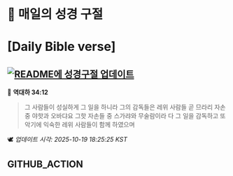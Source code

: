 # 🙏 매일의 성경 구절
# [Daily Bible verse]
## [![README에 성경구절 업데이트](https://github.com/DONGSUKA/first_test/actions/workflows/update-readme-bible.yml/badge.svg)](https://github.com/DONGSUKA/first_test/actions/workflows/update-readme-bible.yml)
<!-- START_BIBLE_VERSE -->
📖 **역대하 34:12**
> 그 사람들이 성실하게 그 일을 하니라 그의 감독들은 레위 사람들 곧 므라리 자손 중 야핫과 오바댜요 그핫 자손들 중 스가랴와 무술람이라 다 그 일을 감독하고 또 악기에 익숙한 레위 사람들이 함께 하였으며

🕊️ _업데이트 시각: 2025-10-19 18:25:25 KST_
  <!-- END_BIBLE_VERSE -->
## GITHUB_ACTION
